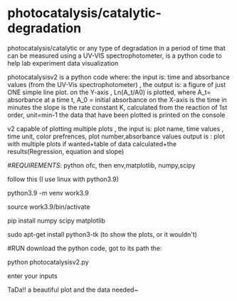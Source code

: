 # photocatalysis/catalytic-degradation
photocatalysis/catalytic or any type of degradation in a period of time that can be measured using a UV-VIS spectrophotometer, is a python code to help lab experiment data visualization

photocatalysisv2 is  a python code where:
the input is: time and absorbance values (from the UV-Vis spectrophotometer) , 
the output is: a figure of just ONE simple line plot.
on the Y-axis , Ln(A_t/A0) is plotted, where A_t= absorbance at a time t, A_0 = initial absorbance
on the X-axis is the time in minutes
the slope is the rate constant K, calculated from the reaction of 1st order, unit=min-1
the data that have been plotted is printed on the console

v2 capable of  plotting multiple plots ,
the input is: plot name, time values , time unit, color prefrences, plot number,absorbance values
output is : plot with multiple plots if wanted+table of data calculated+the results(Regression, equation and slope)

#*REQUIREMENTS*:
python ofc, then env,matplotlib, numpy,scipy

follow this (I use linux with python3.9)

python3.9 -m venv work3.9

source work3.9/bin/activate

pip install numpy scipy matplotlib

sudo apt-get install python3-tk (to show the plots, or it wouldn't)

#RUN
download the python code, got to its path the:

python photocatalysisv2.py

enter your inputs 

TaDa!! a beautiful plot and the data needed~
